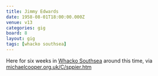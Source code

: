 ```yaml
---
title: Jimmy Edwards
date: 1958-08-01T18:00:00.000Z
venue: v13
categories: gig
board: 8
layout: gig
tags: [whacko southsea]
---
```

Here for six weeks in <a href="/wiki/whacko+southsea">Whacko Southsea</a> around this time, via <a href="http://michaelcooper.org.uk/C/sppier.htm">michaelcooper.org.uk/C/sppier.htm</a>